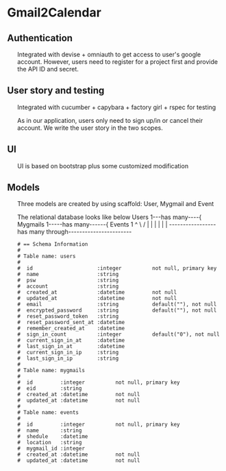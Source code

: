 <h1>Gmail2Calendar</h1> 
<h2>Authentication</h2>
<ul>Integrated with devise + omniauth to get access to user's google account. However, users need to register for a project first and provide the API ID and secret.</ul>
<h2>User story and testing</h2>
<ul>Integrated with cucumber + capybara + factory girl + rspec for testing</ul>
<ul> As in our application, users only need to sign up/in or cancel their account. We write the user story in the two scopes.</ul>
<h2>UI</h2>
<ul>UI is based on bootstrap plus some customized modification</ul>
<h2>Models</h2>
<ul>Three models are created by using scaffold: User, Mygmail and Event</ul>
<ul>
	The relational database looks like below
	Users 1---has many----{ Mygmails 1-----has many------{ Events
	1                          ^                          \ /
	|                          |                           |
	|                          |                           |
  	-----------------has many through-----------------------
	
	
	# == Schema Information
	#
	# Table name: users
	#
	#  id                     :integer          not null, primary key
	#  name                   :string
	#  psw                    :string
	#  account                :string
	#  created_at             :datetime         not null
	#  updated_at             :datetime         not null
	#  email                  :string           default(""), not null
	#  encrypted_password     :string           default(""), not null
	#  reset_password_token   :string
	#  reset_password_sent_at :datetime
	#  remember_created_at    :datetime
	#  sign_in_count          :integer          default("0"), not null
	#  current_sign_in_at     :datetime
	#  last_sign_in_at        :datetime
	#  current_sign_in_ip     :string
	#  last_sign_in_ip        :string
	#
	# Table name: mygmails
	#
	#  id         :integer          not null, primary key
	#  eid        :string
	#  created_at :datetime         not null
	#  updated_at :datetime         not null
	#
	# Table name: events
	#
	#  id         :integer          not null, primary key
	#  name       :string
	#  shedule    :datetime
	#  location   :string                                                              
	#  mygmail_id :integer
	#  created_at :datetime         not null
	#  updated_at :datetime         not null
</ul>

